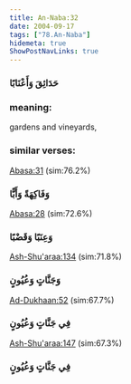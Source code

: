 ```yaml
---
title: An-Naba:32
date: 2004-09-17
tags: ["78.An-Naba"]
hidemeta: true 
ShowPostNavLinks: true 
---
```

### حَدَائِقَ وَأَعْنَابًا
### meaning: 
gardens and vineyards,
### similar verses: 

[Abasa:31](/80/31) (sim:76.2%)

### وَفَاكِهَةً وَأَبًّا

[Abasa:28](/80/28) (sim:72.6%)

### وَعِنَبًا وَقَضْبًا

[Ash-Shu'araa:134](/26/134) (sim:71.8%)

### وَجَنَّاتٍ وَعُيُونٍ

[Ad-Dukhaan:52](/44/52) (sim:67.7%)

### فِي جَنَّاتٍ وَعُيُونٍ

[Ash-Shu'araa:147](/26/147) (sim:67.3%)

### فِي جَنَّاتٍ وَعُيُونٍ
